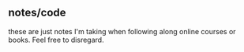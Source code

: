 
## notes/code

these are just notes I'm taking when following along online courses or books.
Feel free to disregard.
